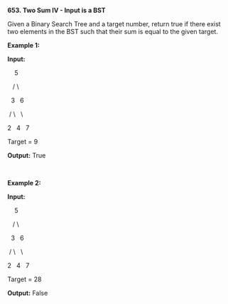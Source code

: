 **653. Two Sum IV - Input is a BST**

Given a Binary Search Tree and a target number, return true if there exist two elements in the BST such that their sum is equal to the given target.

**Example 1:**

**Input:** 

    5

   / \

  3   6

 / \   \

2   4   7

Target = 9

**Output:** True

 

**Example 2:**

**Input:** 

    5

   / \

  3   6

 / \   \

2   4   7

Target = 28

**Output:** False
